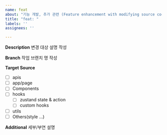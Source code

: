 ```yaml
---
name: feat
about: "기능 개발, 추가 관련 (Feature enhancement with modifying source code.)"
title: "feat: "
labels: ''
assignees: ''

---
```


**Description**
변경 대상 설명 작성

**Branch**
작업 브랜치 명 작성

**Target Source**
- [ ] apis
- [ ] app/page
- [ ] Components
- [ ] hooks
  - [ ] zustand state & action
  - [ ] custom hooks
- [ ] utils
- [ ] Others(style ...)

**Additional**
세부/부연 설명
